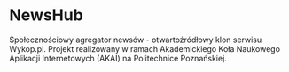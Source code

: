 NewsHub
================================

Społecznościowy agregator newsów - otwartoźródłowy klon serwisu Wykop.pl. Projekt realizowany w ramach Akademickiego Koła Naukowego Aplikacji Internetowych (AKAI) na Politechnice Poznańskiej.
